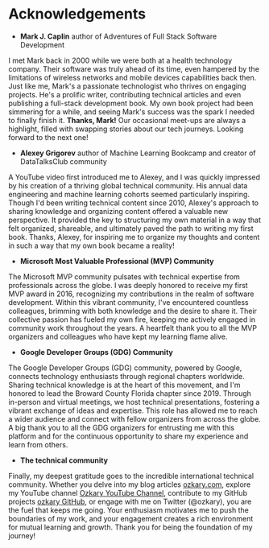 # Acknowledgements

- **Mark J. Caplin** author of Adventures of Full Stack Software Development

I met Mark back in 2000 while we were both at a health technology company. Their software was truly ahead of its time, even hampered by the limitations of wireless networks and mobile devices capabilities back then. Just like me, Mark's a passionate technologist who thrives on engaging projects. He's a prolific writer, contributing technical articles and even publishing a full-stack development book. My own book project had been simmering for a while, and seeing Mark's success was the spark I needed to finally finish it. **Thanks, Mark!** Our occasional meet-ups are always a highlight, filled with swapping stories about our tech journeys. Looking forward to the next one!

- **Alexey Grigorev** author of Machine Learning Bookcamp and creator of DataTalksClub community

A YouTube video first introduced me to Alexey, and I was quickly impressed by his creation of a thriving global technical community. His annual data engineering and machine learning cohorts seemed particularly inspiring. Though I'd been writing technical content since 2010, Alexey's approach to sharing knowledge and organizing content offered a valuable new perspective. It provided the key to structuring my own material in a way that felt organized, shareable, and ultimately paved the path to writing my first book. Thanks, Alexey, for inspiring me to organize my thoughts and content in such a way that my own book became a reality!


- **Microsoft Most Valuable Professional (MVP) Community**

The Microsoft MVP community pulsates with technical expertise from professionals across the globe. I was deeply honored to receive my first MVP award in 2016, recognizing my contributions in the realm of software development. Within this vibrant community, I've encountered countless colleagues, brimming with both knowledge and the desire to share it. Their collective passion has fueled my own fire, keeping me actively engaged in community work throughout the years. A heartfelt thank you to all the MVP organizers and colleagues who have kept my learning flame alive.

- **Google Developer Groups (GDG) Community**

The Google Developer Groups (GDG) community, powered by Google, connects technology enthusiasts through regional chapters worldwide. Sharing technical knowledge is at the heart of this movement, and I'm honored to lead the Broward County Florida chapter since 2019. Through in-person and virtual meetings, we host technical presentations, fostering a vibrant exchange of ideas and expertise. This role has allowed me to reach a wider audience and connect with fellow organizers from across the globe. A big thank you to all the GDG organizers for entrusting me with this platform and for the continuous opportunity to share my experience and learn from others.

- **The technical community**

Finally, my deepest gratitude goes to the incredible international technical community. Whether you delve into my blog articles [ozkary.com](https://www.ozkary.com), explore my YouTube channel [Ozkary YouTube Channel](http://www.youtube.com/@ozkary), contribute to my GitHub projects [ozkary GitHub](https://github.com/ozkary), or engage with me on Twitter (@ozkary), you are the fuel that keeps me going. Your enthusiasm motivates me to push the boundaries of my work, and your engagement creates a rich environment for mutual learning and growth. Thank you for being the foundation of my journey!
